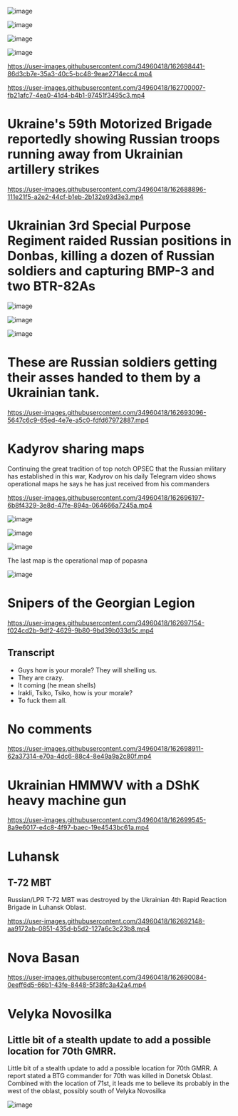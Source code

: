 ![image](https://user-images.githubusercontent.com/34960418/162699184-8a969a7d-f173-4ee1-a163-988997798aee.png)

![image](https://user-images.githubusercontent.com/34960418/162701818-8e6c4a12-1062-4117-8732-50bafe1380ad.png)

![image](https://user-images.githubusercontent.com/34960418/162701909-61d9f206-9849-473d-b88e-e6dfa08526bd.png)

![image](https://user-images.githubusercontent.com/34960418/162701935-ed5dc200-ed63-4070-b93d-286060de6a1a.png)




https://user-images.githubusercontent.com/34960418/162698441-86d3cb7e-35a3-40c5-bc48-9eae2714ecc4.mp4

https://user-images.githubusercontent.com/34960418/162700007-fb21afc7-4ea0-41d4-b4b1-97451f3495c3.mp4




# Ukraine's 59th Motorized Brigade reportedly showing Russian troops running away from Ukrainian artillery strikes

https://user-images.githubusercontent.com/34960418/162688896-111e21f5-a2e2-44cf-b1eb-2b132e93d3e3.mp4


# Ukrainian 3rd Special Purpose Regiment raided Russian positions in Donbas, killing a dozen of Russian soldiers and capturing BMP-3 and two BTR-82As

![image](https://user-images.githubusercontent.com/34960418/162689091-686d6e90-5c45-4a58-8752-58c4e481ac85.png)

![image](https://user-images.githubusercontent.com/34960418/162689100-7c686575-5bb5-4bd2-ba3e-447e661bddf7.png)

![image](https://user-images.githubusercontent.com/34960418/162689113-69066565-1919-44af-9d14-421312efe948.png)


# These are Russian soldiers getting their asses handed to them by a Ukrainian tank.

https://user-images.githubusercontent.com/34960418/162693096-5647c6c9-65ed-4e7e-a5c0-fdfd67972887.mp4


# Kadyrov sharing maps

Continuing the great tradition of top notch OPSEC that the Russian military has established in this war, Kadyrov on his daily Telegram video shows operational maps he says he has just received from his commanders

https://user-images.githubusercontent.com/34960418/162696197-6b8f4329-3e8d-47fe-894a-064666a7245a.mp4

![image](https://user-images.githubusercontent.com/34960418/162696283-ad3feee7-aa5a-45c0-a76f-04fca28d6cc0.png)

![image](https://user-images.githubusercontent.com/34960418/162696305-bd4185f1-5877-4dd7-a1a7-d74a15dbaf07.png)

![image](https://user-images.githubusercontent.com/34960418/162696320-e8df1a99-ebe5-41e5-8c5f-cfbd5fc26a18.png)

The last map is the operational map of popasna

![image](https://user-images.githubusercontent.com/34960418/162696441-917ced95-4a2b-477f-a952-3731fa0a652e.png)


# Snipers of the Georgian Legion

https://user-images.githubusercontent.com/34960418/162697154-f024cd2b-9df2-4629-9b80-9bd39b033d5c.mp4

## Transcript 

- Guys how is your morale? They will shelling us.
- They are crazy.
- It coming (he mean shells)
- Irakli, Tsiko, Tsiko, how is your morale?
- To fuck them all.

# No comments

https://user-images.githubusercontent.com/34960418/162698911-62a37314-e70a-4dc6-88c4-8e49a9a2c80f.mp4


# Ukrainian HMMWV with a DShK heavy machine gun

https://user-images.githubusercontent.com/34960418/162699545-8a9e6017-e4c8-4f97-baec-19e4543bc61a.mp4






# Luhansk 

## T-72 MBT

Russian/LPR T-72 MBT was destroyed by the Ukrainian 4th Rapid Reaction Brigade in Luhansk Oblast.

https://user-images.githubusercontent.com/34960418/162692148-aa9172ab-0851-435d-b5d2-127a6c3c23b8.mp4


# Nova Basan

https://user-images.githubusercontent.com/34960418/162690084-0eeff6d5-66b1-43fe-8448-5f38fc3a42a4.mp4


# Velyka Novosilka

## Little bit of a stealth update to add a possible location for 70th GMRR.

Little bit of a stealth update to add a possible location for 70th GMRR. A report stated a BTG commander for 70th was killed in Donetsk Oblast. Combined with the location of 71st, it leads me to believe its probably in the west of the oblast, possibly south of Velyka Novosilka

![image](https://user-images.githubusercontent.com/34960418/162691911-ec2136e6-5362-4c0c-abc5-3b59ae9ecce2.png)
